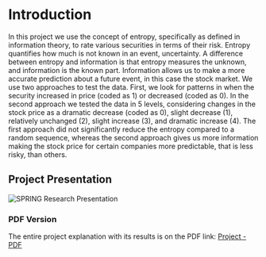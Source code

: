 # Introduction

In this project we use the concept of entropy, specifically
as defined in information theory, to rate various securities in
terms of their risk. Entropy quantifies how much is not
known in an event, uncertainty. A difference between
entropy and information is that entropy measures the
unknown, and information is the known part. Information
allows us to make a more accurate prediction about a
future event, in this case the stock market. We use two
approaches to test the data. First, we look for patterns in
when the security increased in price (coded as 1) or
decreased (coded as 0). In the second approach we tested
the data in 5 levels, considering changes in the stock price as
a dramatic decrease (coded as 0), slight decrease (1),
relatively unchanged (2), slight increase (3), and dramatic
increase (4). The first approach did not significantly reduce
the entropy compared to a random sequence, whereas the
second approach gives us more information making the
stock price for certain companies more predictable, that is
less risky, than others.

## Project Presentation 
![SPRING Research Presentation](https://user-images.githubusercontent.com/20369540/221332631-2b3a9632-9b35-43a6-a31a-cd10b3ef55a7.png)


### PDF Version 
The entire project explanation with its results is on the PDF link:
[Project - PDF](https://drive.google.com/file/d/1FSWzZ--UneA1kbEsc3v3Pqk6b2j22W3k/view?usp=sharing)
